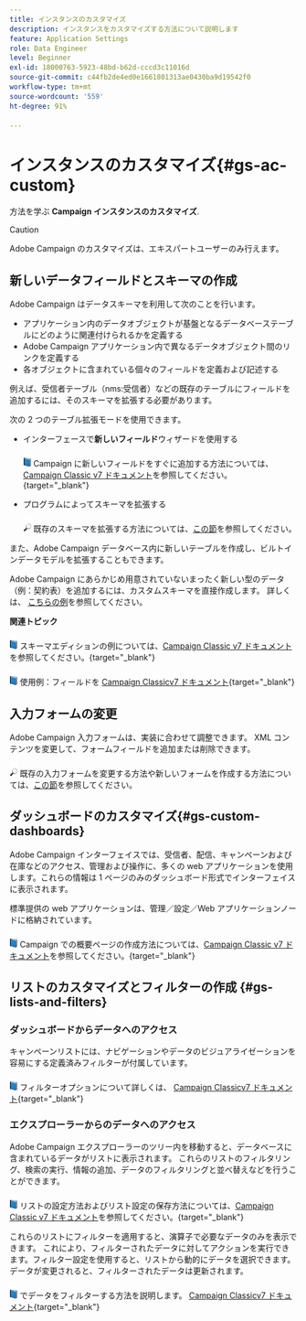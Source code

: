 ```yaml
---
title: インスタンスのカスタマイズ
description: インスタンスをカスタマイズする方法について説明します
feature: Application Settings
role: Data Engineer
level: Beginner
exl-id: 18000763-5923-48bd-b62d-cccd3c11016d
source-git-commit: c44fb2de4ed0e1661801313ae0430ba9d19542f0
workflow-type: tm+mt
source-wordcount: '559'
ht-degree: 91%

---
```


# インスタンスのカスタマイズ{#gs-ac-custom}

方法を学ぶ **Campaign インスタンスのカスタマイズ**.

>[!CAUTION]
>
>Adobe Campaign のカスタマイズは、エキスパートユーザーのみ行えます。

## 新しいデータフィールドとスキーマの作成

Adobe Campaign はデータスキーマを利用して次のことを行います。

* アプリケーション内のデータオブジェクトが基盤となるデータベーステーブルにどのように関連付けられるかを定義する
* Adobe Campaign アプリケーション内で異なるデータオブジェクト間のリンクを定義する
* 各オブジェクトに含まれている個々のフィールドを定義および記述する

例えば、受信者テーブル（nms:受信者）などの既存のテーブルにフィールドを追加するには、そのスキーマを拡張する必要があります。

次の 2 つのテーブル拡張モードを使用できます。

* インターフェースで&#x200B;**新しいフィールド**&#x200B;ウィザードを使用する

   ![](../assets/do-not-localize/book.png) Campaign に新しいフィールドをすぐに追加する方法については、[Campaign Classic v7 ドキュメント](https://experienceleague.adobe.com/docs/campaign-classic/using/configuring-campaign-classic/editing-schemas/new-field-wizard.html?lang=ja#configuring-campaign-classic)を参照してください。{target=&quot;_blank&quot;}

* プログラムによってスキーマを拡張する

   ![](../assets/do-not-localize/glass.png) 既存のスキーマを拡張する方法については、[この節](../dev/extend-schema.md)を参照してください。


また、Adobe Campaign データベース内に新しいテーブルを作成し、ビルトインデータモデルを拡張することもできます。

Adobe Campaign にあらかじめ用意されていないまったく新しい型のデータ（例：契約表）を追加するには、カスタムスキーマを直接作成します。 詳しくは、 [こちらの例](../dev/create-schema.md#example--creating-a-contract-table)を参照してください。

**関連トピック**

![](../assets/do-not-localize/book.png) スキーマエディションの例については、[Campaign Classic v7 ドキュメント](https://experienceleague.adobe.com/docs/campaign-classic/using/configuring-campaign-classic/editing-schemas/examples-of-schemas-edition.html?lang=ja#configuring-campaign-classic)を参照してください。{target=&quot;_blank&quot;}

![](../assets/do-not-localize/book.png) 使用例：フィールドを [Campaign Classicv7 ドキュメント](https://experienceleague.adobe.com/docs/campaign-classic/using/configuring-campaign-classic/editing-schemas/examples-of-schemas-edition.html?lang=ja#uc-link){target=&quot;_blank&quot;}


## 入力フォームの変更

Adobe Campaign 入力フォームは、実装に合わせて調整できます。 XML コンテンツを変更して、フォームフィールドを追加または削除できます。

![](../assets/do-not-localize/glass.png) 既存の入力フォームを変更する方法や新しいフォームを作成する方法については、[この節](../dev/forms.md)を参照してください。

## ダッシュボードのカスタマイズ{#gs-custom-dashboards}

Adobe Campaign インターフェイスでは、受信者、配信、キャンペーンおよび在庫などのアクセス、管理および操作に、多くの web アプリケーションを使用します。これらの情報は 1 ページのみのダッシュボード形式でインターフェイスに表示されます。

標準提供の web アプリケーションは、管理／設定／Web アプリケーションノードに格納されています。

![](../assets/do-not-localize/book.png) Campaign での概要ページの作成方法については、[Campaign Classic v7 ドキュメント](https://experienceleague.adobe.com/docs/campaign-classic/using/designing-content/web-applications/use-cases—creating-overviews.html?lang=ja#creating-a-single-page-web-application)を参照してください。{target=&quot;_blank&quot;}


## リストのカスタマイズとフィルターの作成 {#gs-lists-and-filters}

### ダッシュボードからデータへのアクセス

キャンペーンリストには、ナビゲーションやデータのビジュアライゼーションを容易にする定義済みフィルターが付属しています。

![](../assets/do-not-localize/book.png) フィルターオプションについて詳しくは、 [Campaign Classicv7 ドキュメント](https://experienceleague.adobe.com/docs/campaign-classic/using/getting-started/filtering-data/filtering-options.html?lang=ja#about-filtering){target=&quot;_blank&quot;}


### エクスプローラーからのデータへのアクセス

Adobe Campaign エクスプローラーのツリー内を移動すると、データベースに含まれているデータがリストに表示されます。 これらのリストのフィルタリング、検索の実行、情報の追加、データのフィルタリングと並べ替えなどを行うことができます。

![](../assets/do-not-localize/book.png) リストの設定方法およびリスト設定の保存方法については、[Campaign Classic v7 ドキュメント](https://experienceleague.adobe.com/docs/campaign-classic/using/getting-started/starting-with-adobe-campaign/campaign-workspace/adobe-campaign-ui-lists.html?lang=ja#getting-started)を参照してください。{target=&quot;_blank&quot;}


これらのリストにフィルターを適用すると、演算子で必要なデータのみを表示できます。 これにより、フィルターされたデータに対してアクションを実行できます。フィルター設定を使用すると、リストから動的にデータを選択できます。データが変更されると、フィルターされたデータは更新されます。

![](../assets/do-not-localize/book.png) でデータをフィルターする方法を説明します。 [Campaign Classicv7 ドキュメント](https://experienceleague.adobe.com/docs/campaign-classic/using/getting-started/filtering-data/creating-filters.html?lang=ja#typology-of-available-filters){target=&quot;_blank&quot;}
